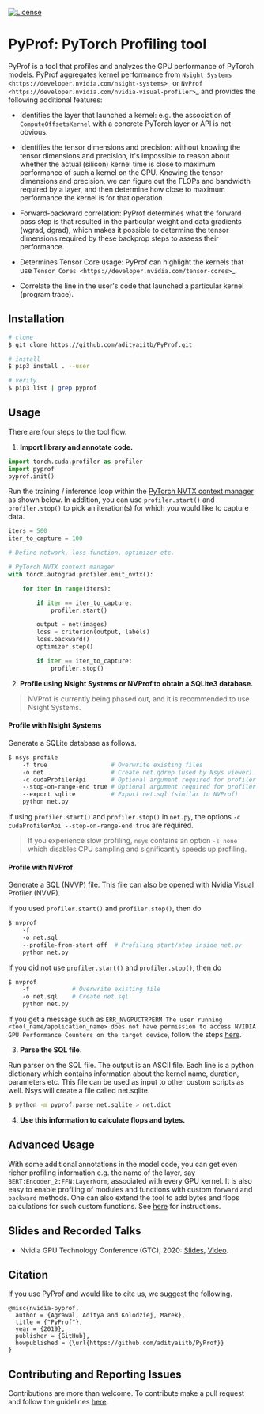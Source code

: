 [![License](https://img.shields.io/badge/License-Apache2-green.svg)](http://www.apache.org/licenses/LICENSE-2.0)

# PyProf: PyTorch Profiling tool

PyProf is a tool that profiles and analyzes the GPU performance of PyTorch
models. PyProf aggregates kernel performance from `Nsight Systems
<https://developer.nvidia.com/nsight-systems>`_ or `NvProf
<https://developer.nvidia.com/nvidia-visual-profiler>`_ and provides the 
following additional features:

* Identifies the layer that launched a kernel: e.g. the association of 
  `ComputeOffsetsKernel` with a concrete PyTorch layer or API is not obvious.

* Identifies the tensor dimensions and precision: without knowing the tensor 
  dimensions and precision, it's impossible to reason about whether the actual 
  (silicon) kernel time is close to maximum performance of such a kernel on 
  the GPU. Knowing the tensor dimensions and precision, we can figure out the 
  FLOPs and bandwidth required by a layer, and then determine how close to 
  maximum performance the kernel is for that operation.

* Forward-backward correlation: PyProf determines what the forward pass step 
  is that resulted in the particular weight and data gradients (wgrad, dgrad), 
  which makes it possible to determine the tensor dimensions required by these
  backprop steps to assess their performance.
 
* Determines Tensor Core usage: PyProf can highlight the kernels that use 
  `Tensor Cores <https://developer.nvidia.com/tensor-cores>`_.
 
* Correlate the line in the user's code that launched a particular kernel (program trace).

## Installation

```bash
# clone
$ git clone https://github.com/adityaiitb/PyProf.git

# install
$ pip3 install . --user

# verify
$ pip3 list | grep pyprof
```

## Usage

There are four steps to the tool flow.

1. **Import library and annotate code.**

```python
import torch.cuda.profiler as profiler
import pyprof
pyprof.init()
```

Run the training / inference loop within the [PyTorch NVTX context
manager](https://pytorch.org/docs/stable/_modules/torch/autograd/profiler.html#emit_nvtx)
as shown below. In addition, you can use `profiler.start()` and
`profiler.stop()` to pick an iteration(s) for which you would like to
capture data.

```python
iters = 500
iter_to_capture = 100

# Define network, loss function, optimizer etc.

# PyTorch NVTX context manager
with torch.autograd.profiler.emit_nvtx():

    for iter in range(iters):

        if iter == iter_to_capture:
            profiler.start()

        output = net(images)
        loss = criterion(output, labels)
        loss.backward()
        optimizer.step()

        if iter == iter_to_capture:
            profiler.stop()
```

2. **Profile using Nsight Systems or NVProf to obtain a SQLite3 database.**

> NVProf is currently being phased out, and it is recommended to use Nsight Systems.

#### Profile with Nsight Systems

Generate a SQLite database as follows.

```bash
$ nsys profile 
    -f true                  # Overwrite existing files
    -o net                   # Create net.qdrep (used by Nsys viewer)
    -c cudaProfilerApi       # Optional argument required for profiler start/stop
    --stop-on-range-end true # Optional argument required for profiler start/stop
    --export sqlite          # Export net.sql (similar to NVProf) 
    python net.py
```

If using `profiler.start()` and `profiler.stop()` in `net.py`, the options
`-c cudaProfilerApi --stop-on-range-end true` are required.

> If you experience slow profiling, `nsys` contains an option `-s none`
> which disables CPU sampling and significantly speeds up profiling.

#### Profile with NVProf

Generate a SQL (NVVP) file. This file can also be opened with Nvidia
Visual Profiler (NVVP).

If you used `profiler.start()` and `profiler.stop()`, then do

```bash
$ nvprof 
    -f 
    -o net.sql 
    --profile-from-start off  # Profiling start/stop inside net.py
    python net.py
```

If you did not use `profiler.start()` and `profiler.stop()`, then do

```bash
$ nvprof
    -f            # Overwrite existing file
    -o net.sql    # Create net.sql
    python net.py
```

If you get a message such as `ERR_NVGPUCTRPERM The user running
<tool_name/application_name> does not have permission to access NVIDIA
GPU Performance Counters on the target device`, follow the
steps [here](docs/hardware_counters.md).

3. **Parse the SQL file.**

Run parser on the SQL file. The output is an ASCII file. Each line
is a python dictionary which contains information about the kernel name,
duration, parameters etc. This file can be used as input to other custom
scripts as well. Nsys will create a file called net.sqlite.

```bash
$ python -m pyprof.parse net.sqlite > net.dict
```

4. **Use this information to calculate flops and bytes.**

## Advanced Usage

With some additional annotations in the model code, you can get
even richer profiling information e.g. the name of the layer, say
`BERT:Encoder_2:FFN:LayerNorm`, associated with every GPU kernel. It
is also easy to enable profiling of modules and functions with custom
`forward` and `backward` methods. One can also extend the tool to
add bytes and flops calculations for such custom functions. See
[here](./docs/advanced.md) for instructions.


## Slides and Recorded Talks

- Nvidia GPU Technology Conference (GTC), 2020: [Slides](https://developer.download.nvidia.com/video/gputechconf/gtc/2020/presentations/s21143-automating-end-to-end-pytorch-profiling.pdf), [Video](https://developer.nvidia.com/gtc/2020/video/s21143).

## Citation

If you use PyProf and would like to cite us, we suggest the following.

```
@misc{nvidia-pyprof,
  author = {Agrawal, Aditya and Kolodziej, Marek},
  title = {"PyProf"},
  year = {2019},
  publisher = {GitHub},
  howpublished = {\url{https://github.com/adityaiitb/PyProf}}
}
```

## Contributing and Reporting Issues

Contributions are more than welcome. To contribute make a pull request
and follow the guidelines [here](./docs/CONTRIBUTING.md).

